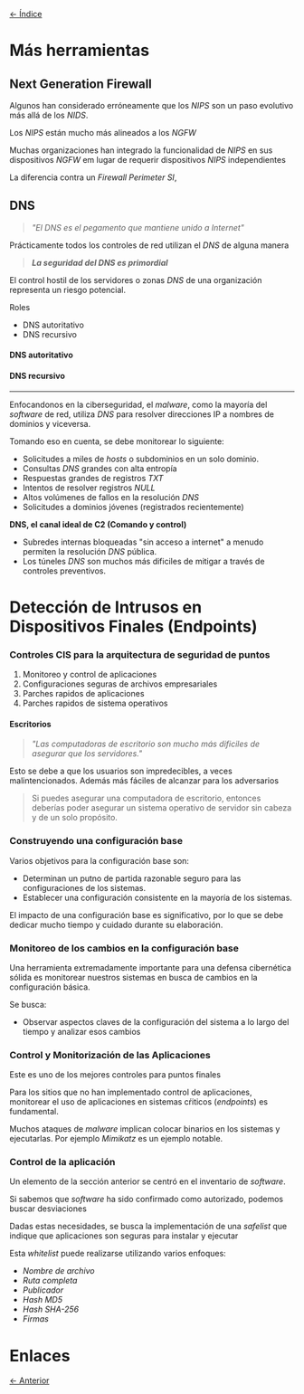 [<- Índice](../DeteccionIntrusos.md)
# Más herramientas  

## Next Generation Firewall

Algunos han considerado erróneamente que los *NIPS* son un paso evolutivo más allá de los *NIDS*.

Los *NIPS* están mucho más alineados a los *NGFW*

Muchas organizaciones han integrado la funcionalidad de *NIPS* en sus dispositivos *NGFW* em lugar de requerir dispositivos *NIPS* independientes

La diferencia contra un *Firewall Perimeter SI*,

## DNS

> *"El DNS es el pegamento que mantiene unido a Internet"*

Prácticamente todos los controles de red utilizan el *DNS* de alguna manera

> ***La seguridad del DNS es primordial***

El control hostil de los servidores o zonas *DNS* de una organización representa un riesgo potencial.

Roles

- DNS autoritativo
- DNS recursivo

#### DNS autoritativo

#### DNS recursivo

---
Enfocandonos en la ciberseguridad, el *malware*, como la mayoría del *software* de red, utiliza *DNS* para resolver direcciones IP a nombres de dominios y viceversa.

Tomando eso en cuenta, se debe monitorear lo siguiente:

- Solicitudes a miles de *hosts* o subdominios en un solo dominio.
- Consultas *DNS* grandes con alta entropía
- Respuestas grandes de registros *TXT*
- Intentos de resolver registros *NULL*
- Altos volúmenes de fallos en la resolución *DNS*
- Solicitudes a dominios jóvenes (registrados recientemente)

**DNS, el canal ideal de C2 (Comando y control)**
- Subredes internas bloqueadas "sin acceso a internet" a menudo permiten la resolución *DNS* pública.
- Los túneles *DNS* son muchos más dificiles de mitigar a través de controles preventivos.

# Detección de Intrusos en Dispositivos Finales (Endpoints)

### Controles CIS para la arquitectura de seguridad de puntos

1. Monitoreo y control de aplicaciones
2. Configuraciones seguras de archivos empresariales
3. Parches rapidos de aplicaciones
4. Parches rapidos de sistema operativos

#### Escritorios

> *"Las computadoras de escritorio son mucho más dificiles de asegurar que los servidores."*

Esto se debe a que los usuarios son impredecibles, a veces malintencionados. Además más fáciles de alcanzar para los adversarios

> Si puedes asegurar una computadora de escritorio, entonces deberías poder asegurar un sistema operativo de servidor sin cabeza y de un solo propósito.

### Construyendo una configuración base

Varios objetivos para la configuración base son:

- Determinan un putno de partida razonable seguro para las configuraciones de los sistemas.
- Establecer una configuración consistente en la mayoría de los sistemas.

El impacto de una configuración base es significativo, por lo que se debe dedicar mucho tiempo y cuidado durante su elaboración.

### Monitoreo de los cambios en la configuración base

Una herramienta extremadamente importante para una defensa cibernética sólida es monitorear nuestros sistemas en busca de cambios en la configuración básica.

Se busca:

- Observar aspectos claves de la configuración del sistema a lo largo del tiempo y analizar esos cambios

### Control y Monitorización de las Aplicaciones

Este es uno de los mejores controles para puntos finales

Para los sitios que no han implementado control de aplicaciones, monitorear el uso de aplicaciones en sistemas cŕiticos (*endpoints*) es fundamental.

Muchos ataques de *malware* implican colocar binarios en los sistemas y ejecutarlas. Por ejemplo *Mimikatz* es un ejemplo notable.

### Control de la aplicación

Un elemento de la sección anterior se centró en el inventario de *software*.

Si sabemos que *software* ha sido confirmado como autorizado, podemos buscar desviaciones

Dadas estas necesidades, se busca la implementación de una *safelist* que indique que aplicaciones son seguras para instalar y ejecutar

Esta *whitelist* puede realizarse utilizando varios enfoques:

- *Nombre de archivo*
- *Ruta completa*
- *Publicador*
- *Hash MD5*
- *Hash SHA-256*
- *Firmas*

# Enlaces

[<- Anterior](HFC28_10_2024.md)